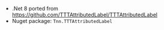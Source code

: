 - .Net 8 ported from https://github.com/TTTAttributedLabel/TTTAttributedLabel
- Nuget package: `Tnn.TTTAttributedLabel`